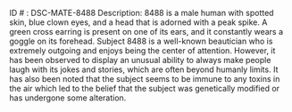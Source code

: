 ID # : DSC-MATE-8488
Description: 8488 is a male human with spotted skin, blue clown eyes, and a head that is adorned with a peak spike. A green cross earring is present on one of its ears, and it constantly wears a goggle on its forehead. Subject 8488 is a well-known beautician who is extremely outgoing and enjoys being the center of attention. However, it has been observed to display an unusual ability to always make people laugh with its jokes and stories, which are often beyond humanly limits. It has also been noted that the subject seems to be immune to any toxins in the air which led to the belief that the subject was genetically modified or has undergone some alteration.